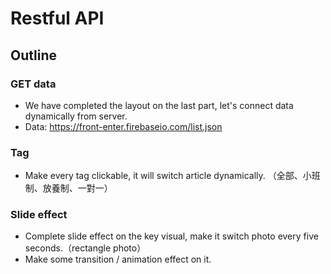 <h1>
Restful API
</h1>

<h2>
Outline
</h2>

### GET data

<p>

*  We have completed the layout on the last part, let's connect data dynamically from server.
*  Data: https://front-enter.firebaseio.com/list.json

</p>

### Tag

<p>

*  Make every tag clickable, it will switch article dynamically. （全部、小班制、放養制、一對一）

</p>


### Slide effect

<p>

*  Complete slide effect on the key visual, make it switch photo every five seconds.（rectangle photo）
*  Make some transition / animation effect on it.

</p>
